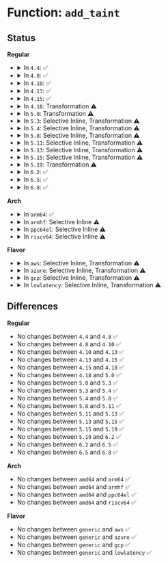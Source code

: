 # Function: <code>add_taint</code>

## Status
<b>Regular</b>
<ul>
<li>
<details>
<summary>In <code>4.4</code>: ✅</summary>

```c
void add_taint(unsigned int flag, enum lockdep_ok lockdep_ok);
```

**Collision:** Unique Global

**Inline:** No

**Transformation:** False

**Instances:**

```
In kernel/panic.c (ffffffff81080ba0)
Location: kernel/panic.c:307
Inline: False
Direct callers:
  - arch/x86/kernel/dumpstack.c:oops_end
  - arch/x86/kernel/cpu/mcheck/mce.c:do_machine_check
  - arch/x86/kernel/cpu/mtrr/generic.c:generic_get_mtrr
  - kernel/sysctl.c:proc_taint
  - kernel/params.c:param_attr_store
  - kernel/params.c:parse_args
  - kernel/sched/core.c:__schedule_bug
  - kernel/module.c:layout_and_allocate
  - kernel/module.c:layout_and_allocate
  - kernel/module.c:layout_and_allocate
  - kernel/module.c:load_module
  - kernel/module.c:load_module
  - kernel/module.c:load_module
  - kernel/module.c:load_module
  - kernel/watchdog.c:watchdog_timer_fn
  - mm/memory.c:print_bad_pte
  - mm/slub.c:slab_bug
  - lib/bug.c:report_bug
  - drivers/pci/pci-sysfs.c:numa_node_store
  - drivers/base/regmap/regmap-debugfs.c:regmap_cache_bypass_write_file
  - drivers/base/regmap/regmap-debugfs.c:regmap_cache_only_write_file
```
**Symbols:**

```
ffffffff81080ba0-ffffffff81080bd7: add_taint (STB_GLOBAL)
```
</details>
</li>
<li>
<details>
<summary>In <code>4.8</code>: ✅</summary>

```c
void add_taint(unsigned int flag, enum lockdep_ok lockdep_ok);
```

**Collision:** Unique Global

**Inline:** No

**Transformation:** False

**Instances:**

```
In kernel/panic.c (ffffffff810829d0)
Location: kernel/panic.c:356
Inline: False
Direct callers:
  - arch/x86/kernel/dumpstack.c:oops_end
  - arch/x86/kernel/cpu/mcheck/mce.c:do_machine_check
  - arch/x86/kernel/cpu/mtrr/generic.c:generic_get_mtrr
  - kernel/panic.c:__warn
  - kernel/sysctl.c:proc_taint
  - kernel/params.c:param_attr_store
  - kernel/params.c:parse_args
  - kernel/sched/core.c:__schedule_bug
  - kernel/module.c:load_module
  - kernel/module.c:load_module
  - kernel/module.c:load_module
  - kernel/module.c:load_module
  - kernel/module.c:layout_and_allocate
  - kernel/module.c:layout_and_allocate
  - kernel/module.c:layout_and_allocate
  - kernel/watchdog.c:watchdog_timer_fn
  - mm/filemap.c:__delete_from_page_cache
  - mm/page_alloc.c:bad_page
  - mm/memory.c:print_bad_pte
  - mm/slub.c:slab_bug
  - drivers/pci/pci-sysfs.c:numa_node_store
  - drivers/base/regmap/regmap-debugfs.c:regmap_cache_bypass_write_file
  - drivers/base/regmap/regmap-debugfs.c:regmap_cache_only_write_file
  - drivers/firmware/efi/runtime-wrappers.c:efi_call_virt_check_flags
```
**Symbols:**

```
ffffffff810829d0-ffffffff81082a07: add_taint (STB_GLOBAL)
```
</details>
</li>
<li>
<details>
<summary>In <code>4.10</code>: ✅</summary>

```c
void add_taint(unsigned int flag, enum lockdep_ok lockdep_ok);
```

**Collision:** Unique Global

**Inline:** No

**Transformation:** False

**Instances:**

```
In kernel/panic.c (ffffffff81087430)
Location: kernel/panic.c:386
Inline: False
Direct callers:
  - arch/x86/kernel/dumpstack.c:oops_end
  - arch/x86/kernel/cpu/mcheck/mce.c:do_machine_check
  - arch/x86/kernel/cpu/mtrr/generic.c:generic_get_mtrr
  - kernel/panic.c:__warn
  - kernel/sysctl.c:proc_taint
  - kernel/params.c:param_attr_store
  - kernel/params.c:parse_args
  - kernel/sched/core.c:__schedule_bug
  - kernel/module.c:load_module
  - kernel/module.c:load_module
  - kernel/module.c:load_module
  - kernel/module.c:load_module
  - kernel/module.c:layout_and_allocate
  - kernel/module.c:layout_and_allocate
  - kernel/module.c:layout_and_allocate
  - kernel/watchdog.c:watchdog_timer_fn
  - mm/filemap.c:__delete_from_page_cache
  - mm/page_alloc.c:bad_page
  - mm/memory.c:print_bad_pte
  - mm/slub.c:slab_bug
  - drivers/pci/pci-sysfs.c:numa_node_store
  - drivers/base/regmap/regmap-debugfs.c:regmap_cache_bypass_write_file
  - drivers/base/regmap/regmap-debugfs.c:regmap_cache_only_write_file
  - drivers/firmware/efi/runtime-wrappers.c:efi_call_virt_check_flags
```
**Symbols:**

```
ffffffff81087430-ffffffff81087467: add_taint (STB_GLOBAL)
```
</details>
</li>
<li>
<details>
<summary>In <code>4.13</code>: ✅</summary>

```c
void add_taint(unsigned int flag, enum lockdep_ok lockdep_ok);
```

**Collision:** Unique Global

**Inline:** No

**Transformation:** False

**Instances:**

```
In kernel/panic.c (ffffffff810842c0)
Location: kernel/panic.c:388
Inline: False
Direct callers:
  - arch/x86/kernel/dumpstack.c:oops_end
  - arch/x86/kernel/cpu/mcheck/mce.c:do_machine_check
  - arch/x86/kernel/cpu/mcheck/mce.c:do_machine_check
  - arch/x86/kernel/cpu/mtrr/generic.c:generic_get_mtrr
  - kernel/panic.c:__warn
  - kernel/sysctl.c:proc_taint
  - kernel/params.c:param_attr_store
  - kernel/params.c:parse_args
  - kernel/sched/core.c:__schedule_bug
  - kernel/module.c:load_module
  - kernel/module.c:load_module
  - kernel/module.c:load_module
  - kernel/module.c:load_module
  - kernel/module.c:layout_and_allocate
  - kernel/module.c:layout_and_allocate
  - kernel/module.c:layout_and_allocate
  - kernel/watchdog.c:watchdog_timer_fn
  - mm/filemap.c:__delete_from_page_cache
  - mm/page_alloc.c:bad_page
  - mm/memory.c:print_bad_pte
  - mm/slub.c:slab_bug
  - drivers/pci/pci-sysfs.c:numa_node_store
  - drivers/base/regmap/regmap-debugfs.c:regmap_cache_bypass_write_file
  - drivers/base/regmap/regmap-debugfs.c:regmap_cache_only_write_file
  - drivers/firmware/efi/runtime-wrappers.c:efi_call_virt_check_flags
```
**Symbols:**

```
ffffffff810842c0-ffffffff810842f7: add_taint (STB_GLOBAL)
```
</details>
</li>
<li>
<details>
<summary>In <code>4.15</code>: ✅</summary>

```c
void add_taint(unsigned int flag, enum lockdep_ok lockdep_ok);
```

**Collision:** Unique Global

**Inline:** No

**Transformation:** False

**Instances:**

```
In kernel/panic.c (ffffffff8108abc0)
Location: kernel/panic.c:393
Inline: False
Direct callers:
  - arch/x86/kernel/dumpstack.c:oops_end
  - arch/x86/kernel/cpu/mcheck/mce.c:do_machine_check
  - arch/x86/kernel/cpu/mcheck/mce.c:do_machine_check
  - arch/x86/kernel/cpu/mtrr/generic.c:generic_get_mtrr
  - kernel/panic.c:__warn
  - kernel/sysctl.c:proc_taint
  - kernel/sched/core.c:__schedule_bug
  - kernel/module.c:load_module
  - kernel/module.c:load_module
  - kernel/module.c:load_module
  - kernel/module.c:load_module
  - kernel/module.c:layout_and_allocate
  - kernel/module.c:layout_and_allocate
  - kernel/module.c:layout_and_allocate
  - kernel/watchdog.c:watchdog_timer_fn
  - mm/filemap.c:unaccount_page_cache_page
  - mm/page_alloc.c:bad_page
  - mm/memory.c:print_bad_pte
  - mm/slub.c:slab_bug
  - drivers/pci/pci-sysfs.c:numa_node_store
  - drivers/base/regmap/regmap-debugfs.c:regmap_cache_bypass_write_file
  - drivers/base/regmap/regmap-debugfs.c:regmap_cache_only_write_file
  - drivers/firmware/efi/runtime-wrappers.c:efi_call_virt_check_flags
  - arch/x86/pci/fixup.c:pci_amd_enable_64bit_bar
```
**Symbols:**

```
ffffffff8108abc0-ffffffff8108abf7: add_taint (STB_GLOBAL)
```
</details>
</li>
<li>
<details>
<summary>In <code>4.18</code>: Transformation ⚠️</summary>

```c
void add_taint(unsigned int flag, enum lockdep_ok lockdep_ok);
```

**Collision:** Unique Global

**Inline:** No

**Transformation:** True

**Instances:**

```
In kernel/panic.c (0)
Location: kernel/panic.c:382
Inline: False
Direct callers:
  - arch/x86/kernel/dumpstack.c:oops_end
  - arch/x86/kernel/cpu/mcheck/mce.c:do_machine_check
  - arch/x86/kernel/cpu/mcheck/mce.c:do_machine_check
  - arch/x86/kernel/cpu/mtrr/generic.c:generic_get_mtrr
  - kernel/panic.c:__warn
  - kernel/sysctl.c:proc_taint
  - kernel/sched/core.c:__schedule_bug
  - kernel/module.c:load_module
  - kernel/module.c:load_module
  - kernel/module.c:load_module
  - kernel/module.c:load_module
  - kernel/module.c:layout_and_allocate
  - kernel/module.c:layout_and_allocate
  - kernel/module.c:layout_and_allocate
  - kernel/watchdog.c:watchdog_timer_fn
  - mm/filemap.c:unaccount_page_cache_page
  - mm/page_alloc.c:bad_page
  - mm/memory.c:print_bad_pte
  - mm/slub.c:slab_bug
  - drivers/pci/pci-sysfs.c:numa_node_store
  - drivers/iommu/intel_irq_remapping.c:intel_prepare_irq_remapping
  - drivers/base/regmap/regmap-debugfs.c:regmap_cache_bypass_write_file
  - drivers/base/regmap/regmap-debugfs.c:regmap_cache_only_write_file
  - drivers/firmware/efi/runtime-wrappers.c:efi_call_virt_check_flags
  - arch/x86/pci/fixup.c:pci_amd_enable_64bit_bar
```
**Symbols:**

```
ffffffff8108e931-ffffffff8108e942: add_taint.cold.8 (STB_LOCAL)
ffffffff8108e440-ffffffff8108e46f: add_taint (STB_GLOBAL)
```
</details>
</li>
<li>
<details>
<summary>In <code>5.0</code>: Transformation ⚠️</summary>

```c
void add_taint(unsigned int flag, enum lockdep_ok lockdep_ok);
```

**Collision:** Unique Global

**Inline:** No

**Transformation:** True

**Instances:**

```
In kernel/panic.c (0)
Location: kernel/panic.c:417
Inline: False
Direct callers:
  - arch/x86/kernel/dumpstack.c:oops_end
  - arch/x86/kernel/cpu/mce/core.c:do_machine_check
  - arch/x86/kernel/cpu/mce/core.c:do_machine_check
  - arch/x86/kernel/cpu/mtrr/generic.c:generic_get_mtrr
  - kernel/panic.c:__warn
  - kernel/sysctl.c:proc_taint
  - kernel/sched/core.c:__schedule_bug
  - kernel/module.c:load_module
  - kernel/module.c:load_module
  - kernel/module.c:load_module
  - kernel/module.c:load_module
  - kernel/module.c:layout_and_allocate
  - kernel/module.c:layout_and_allocate
  - kernel/module.c:layout_and_allocate
  - kernel/watchdog.c:watchdog_timer_fn
  - mm/filemap.c:unaccount_page_cache_page
  - mm/page_alloc.c:bad_page
  - mm/memory.c:print_bad_pte
  - mm/slub.c:slab_bug
  - drivers/pci/pci-sysfs.c:numa_node_store
  - drivers/iommu/intel_irq_remapping.c:intel_prepare_irq_remapping
  - drivers/base/regmap/regmap-debugfs.c:regmap_cache_bypass_write_file
  - drivers/base/regmap/regmap-debugfs.c:regmap_cache_only_write_file
  - drivers/firmware/efi/runtime-wrappers.c:efi_call_virt_check_flags
  - arch/x86/pci/fixup.c:pci_amd_enable_64bit_bar
```
**Symbols:**

```
ffffffff81096c71-ffffffff81096c82: add_taint.cold.8 (STB_LOCAL)
ffffffff810966d0-ffffffff810966ff: add_taint (STB_GLOBAL)
```
</details>
</li>
<li>
<details>
<summary>In <code>5.3</code>: Selective Inline, Transformation ⚠️</summary>

```c
void add_taint(unsigned int flag, enum lockdep_ok lockdep_ok);
```

**Collision:** Unique Global

**Inline:** Selective

**Transformation:** True

**Instances:**

```
In kernel/panic.c (ffffffff8109b107)
Location: kernel/panic.c:422
Inline: True
Inline callers:
  - kernel/panic.c:__warn
Direct callers:
  - arch/x86/kernel/dumpstack.c:oops_end
  - arch/x86/kernel/cpu/mce/core.c:do_machine_check
  - arch/x86/kernel/cpu/mce/core.c:do_machine_check
  - arch/x86/kernel/cpu/mtrr/generic.c:generic_get_mtrr
  - kernel/sysctl.c:proc_taint
  - kernel/sched/core.c:__schedule_bug
  - kernel/module.c:load_module
  - kernel/module.c:load_module
  - kernel/module.c:load_module
  - kernel/module.c:load_module
  - kernel/module.c:layout_and_allocate
  - kernel/module.c:layout_and_allocate
  - kernel/module.c:layout_and_allocate
  - kernel/module.c:layout_and_allocate
  - kernel/watchdog.c:watchdog_timer_fn
  - mm/filemap.c:unaccount_page_cache_page
  - mm/memory.c:print_bad_pte
  - mm/page_alloc.c:bad_page
  - mm/slub.c:slab_bug
  - drivers/pci/pci-sysfs.c:numa_node_store
  - drivers/iommu/intel_irq_remapping.c:intel_prepare_irq_remapping
  - drivers/base/regmap/regmap-debugfs.c:regmap_cache_bypass_write_file
  - drivers/base/regmap/regmap-debugfs.c:regmap_cache_only_write_file
  - drivers/firmware/efi/runtime-wrappers.c:efi_call_virt_check_flags
  - arch/x86/pci/fixup.c:pci_amd_enable_64bit_bar
```
**Symbols:**

```
ffffffff8109b274-ffffffff8109b285: add_taint.cold (STB_LOCAL)
ffffffff8109ae00-ffffffff8109ae2f: add_taint (STB_GLOBAL)
```
</details>
</li>
<li>
<details>
<summary>In <code>5.4</code>: Selective Inline, Transformation ⚠️</summary>

```c
void add_taint(unsigned int flag, enum lockdep_ok lockdep_ok);
```

**Collision:** Unique Global

**Inline:** Selective

**Transformation:** True

**Instances:**

```
In kernel/panic.c (ffffffff810a161f)
Location: kernel/panic.c:431
Inline: True
Inline callers:
  - kernel/panic.c:__warn
Direct callers:
  - arch/x86/kernel/dumpstack.c:oops_end
  - arch/x86/kernel/cpu/mce/core.c:do_machine_check
  - arch/x86/kernel/cpu/mce/core.c:do_machine_check
  - arch/x86/kernel/cpu/mtrr/generic.c:generic_get_mtrr
  - kernel/sysctl.c:proc_taint
  - kernel/sched/core.c:__schedule_bug
  - kernel/module.c:load_module
  - kernel/module.c:load_module
  - kernel/module.c:load_module
  - kernel/module.c:load_module
  - kernel/module.c:check_modinfo
  - kernel/module.c:check_modinfo
  - kernel/module.c:check_modinfo
  - kernel/module.c:check_modinfo
  - kernel/watchdog.c:watchdog_timer_fn
  - mm/filemap.c:unaccount_page_cache_page
  - mm/memory.c:print_bad_pte
  - mm/page_alloc.c:bad_page
  - mm/slub.c:slab_bug
  - drivers/pci/pci-sysfs.c:numa_node_store
  - drivers/iommu/dmar.c:warn_invalid_dmar
  - drivers/iommu/dmar.c:dmar_parse_one_andd
  - drivers/iommu/intel-iommu.c:quirk_ioat_snb_local_iommu
  - drivers/iommu/intel_irq_remapping.c:intel_prepare_irq_remapping
  - drivers/base/regmap/regmap-debugfs.c:regmap_cache_bypass_write_file
  - drivers/base/regmap/regmap-debugfs.c:regmap_cache_only_write_file
  - drivers/firmware/efi/runtime-wrappers.c:efi_call_virt_check_flags
  - arch/x86/pci/fixup.c:pci_amd_enable_64bit_bar
```
**Symbols:**

```
ffffffff810a1794-ffffffff810a17a5: add_taint.cold (STB_LOCAL)
ffffffff810a1320-ffffffff810a134f: add_taint (STB_GLOBAL)
```
</details>
</li>
<li>
<details>
<summary>In <code>5.8</code>: Selective Inline, Transformation ⚠️</summary>

```c
void add_taint(unsigned int flag, enum lockdep_ok lockdep_ok);
```

**Collision:** Unique Global

**Inline:** Selective

**Transformation:** True

**Instances:**

```
In kernel/panic.c (ffffffff810a88be)
Location: kernel/panic.c:441
Inline: True
Direct callers:
  - arch/x86/kernel/dumpstack.c:oops_end
  - arch/x86/kernel/cpu/mce/core.c:__mc_scan_banks
  - arch/x86/kernel/cpu/mce/core.c:__mc_scan_banks
  - arch/x86/kernel/cpu/mtrr/generic.c:generic_get_mtrr
  - kernel/panic.c:__warn
  - kernel/sysctl.c:proc_taint
  - kernel/sched/core.c:__schedule_bug
  - kernel/module.c:load_module
  - kernel/module.c:check_module_license_and_versions
  - kernel/module.c:check_module_license_and_versions
  - kernel/module.c:check_module_license_and_versions
  - kernel/module.c:check_modinfo
  - kernel/module.c:check_modinfo
  - kernel/module.c:check_modinfo
  - kernel/module.c:set_license
  - kernel/watchdog.c:watchdog_timer_fn
  - mm/filemap.c:unaccount_page_cache_page
  - mm/memory.c:print_bad_pte
  - mm/page_alloc.c:bad_page
  - mm/slub.c:slab_bug
  - drivers/pci/pci-sysfs.c:numa_node_store
  - drivers/iommu/intel/dmar.c:warn_invalid_dmar
  - drivers/iommu/intel/dmar.c:dmar_parse_one_andd
  - drivers/iommu/intel/iommu.c:dmar_parse_one_rmrr
  - drivers/iommu/intel/iommu.c:quirk_ioat_snb_local_iommu
  - drivers/iommu/intel/irq_remapping.c:intel_prepare_irq_remapping
  - drivers/base/regmap/regmap-debugfs.c:regmap_cache_bypass_write_file
  - drivers/base/regmap/regmap-debugfs.c:regmap_cache_only_write_file
  - drivers/firmware/efi/runtime-wrappers.c:efi_call_virt_check_flags
  - arch/x86/pci/fixup.c:pci_amd_enable_64bit_bar
```
**Symbols:**

```
ffffffff810a88ad-ffffffff810a88d5: add_taint.cold (STB_LOCAL)
ffffffff810a8220-ffffffff810a8266: add_taint (STB_GLOBAL)
```
</details>
</li>
<li>
<details>
<summary>In <code>5.11</code>: Selective Inline, Transformation ⚠️</summary>

```c
void add_taint(unsigned int flag, enum lockdep_ok lockdep_ok);
```

**Collision:** Unique Global

**Inline:** Selective

**Transformation:** True

**Instances:**

```
In kernel/panic.c (ffffffff81bdb476)
Location: kernel/panic.c:441
Inline: True
Direct callers:
  - arch/x86/kernel/dumpstack.c:oops_end
  - arch/x86/kernel/cpu/mce/core.c:__mc_scan_banks
  - arch/x86/kernel/cpu/mce/core.c:__mc_scan_banks
  - arch/x86/kernel/cpu/mtrr/generic.c:generic_get_mtrr
  - kernel/panic.c:__warn
  - kernel/sysctl.c:proc_taint
  - kernel/sched/core.c:__schedule_bug
  - kernel/module.c:load_module
  - kernel/module.c:check_module_license_and_versions
  - kernel/module.c:check_module_license_and_versions
  - kernel/module.c:check_module_license_and_versions
  - kernel/module.c:check_modinfo
  - kernel/module.c:check_modinfo
  - kernel/module.c:check_modinfo
  - kernel/module.c:set_license
  - kernel/watchdog.c:watchdog_timer_fn
  - mm/filemap.c:unaccount_page_cache_page
  - mm/memory.c:print_bad_pte
  - mm/page_alloc.c:bad_page
  - mm/slub.c:slab_bug
  - drivers/pci/pci-sysfs.c:numa_node_store
  - drivers/iommu/intel/dmar.c:warn_invalid_dmar
  - drivers/iommu/intel/dmar.c:dmar_parse_one_andd
  - drivers/iommu/intel/iommu.c:dmar_parse_one_rmrr
  - drivers/iommu/intel/iommu.c:device_to_iommu
  - drivers/iommu/intel/irq_remapping.c:intel_prepare_irq_remapping
  - drivers/base/regmap/regmap-debugfs.c:regmap_cache_bypass_write_file
  - drivers/base/regmap/regmap-debugfs.c:regmap_cache_only_write_file
  - drivers/firmware/efi/runtime-wrappers.c:efi_call_virt_check_flags
  - arch/x86/pci/fixup.c:pci_amd_enable_64bit_bar
```
**Symbols:**

```
ffffffff81bdb465-ffffffff81bdb48d: add_taint.cold (STB_LOCAL)
ffffffff810a3f70-ffffffff810a3fb6: add_taint (STB_GLOBAL)
```
</details>
</li>
<li>
<details>
<summary>In <code>5.13</code>: Selective Inline, Transformation ⚠️</summary>

```c
void add_taint(unsigned int flag, enum lockdep_ok lockdep_ok);
```

**Collision:** Unique Global

**Inline:** Selective

**Transformation:** True

**Instances:**

```
In kernel/panic.c (ffffffff81bcd568)
Location: kernel/panic.c:441
Inline: True
Direct callers:
  - arch/x86/kernel/dumpstack.c:oops_end
  - arch/x86/kernel/cpu/mce/core.c:__mc_scan_banks
  - arch/x86/kernel/cpu/mce/core.c:__mc_scan_banks
  - arch/x86/kernel/cpu/mtrr/generic.c:generic_get_mtrr
  - kernel/panic.c:__warn
  - kernel/sysctl.c:proc_taint
  - kernel/sched/core.c:__schedule_bug
  - kernel/module.c:load_module
  - kernel/module.c:load_module
  - kernel/module.c:load_module
  - kernel/module.c:load_module
  - kernel/module.c:check_modinfo
  - kernel/module.c:check_modinfo
  - kernel/module.c:check_modinfo
  - kernel/module.c:check_modinfo
  - kernel/watchdog.c:watchdog_timer_fn
  - mm/filemap.c:unaccount_page_cache_page
  - mm/memory.c:print_bad_pte
  - mm/page_alloc.c:bad_page
  - mm/slub.c:slab_bug
  - drivers/pci/pci-sysfs.c:numa_node_store
  - drivers/iommu/intel/dmar.c:warn_invalid_dmar
  - drivers/iommu/intel/dmar.c:dmar_parse_one_andd
  - drivers/iommu/intel/iommu.c:dmar_parse_one_rmrr
  - drivers/iommu/intel/iommu.c:device_to_iommu
  - drivers/iommu/intel/irq_remapping.c:intel_prepare_irq_remapping
  - drivers/base/regmap/regmap-debugfs.c:regmap_cache_bypass_write_file
  - drivers/base/regmap/regmap-debugfs.c:regmap_cache_only_write_file
  - drivers/firmware/efi/runtime-wrappers.c:efi_call_virt_check_flags
  - arch/x86/pci/fixup.c:pci_amd_enable_64bit_bar
```
**Symbols:**

```
ffffffff81bcd557-ffffffff81bcd57f: add_taint.cold (STB_LOCAL)
ffffffff810a4bc0-ffffffff810a4c06: add_taint (STB_GLOBAL)
```
</details>
</li>
<li>
<details>
<summary>In <code>5.15</code>: Selective Inline, Transformation ⚠️</summary>

```c
void add_taint(unsigned int flag, enum lockdep_ok lockdep_ok);
```

**Collision:** Unique Global

**Inline:** Selective

**Transformation:** True

**Instances:**

```
In kernel/panic.c (ffffffff81ca3d2f)
Location: kernel/panic.c:439
Inline: True
Direct callers:
  - arch/x86/kernel/dumpstack.c:oops_end
  - arch/x86/kernel/cpu/mce/core.c:__mc_scan_banks
  - arch/x86/kernel/cpu/mce/core.c:__mc_scan_banks
  - arch/x86/kernel/cpu/mtrr/generic.c:generic_get_mtrr
  - kernel/panic.c:__warn
  - kernel/sysctl.c:proc_taint
  - kernel/sched/core.c:__schedule_bug
  - kernel/module.c:load_module
  - kernel/module.c:load_module
  - kernel/module.c:load_module
  - kernel/module.c:load_module
  - kernel/module.c:check_modinfo
  - kernel/module.c:check_modinfo
  - kernel/module.c:check_modinfo
  - kernel/module.c:check_modinfo
  - kernel/watchdog.c:watchdog_timer_fn
  - mm/filemap.c:unaccount_page_cache_page
  - mm/memory.c:print_bad_pte
  - mm/page_alloc.c:bad_page
  - mm/slub.c:check_bytes_and_report
  - mm/slub.c:slab_err
  - mm/slub.c:object_err
  - mm/kfence/report.c:kfence_report_error
  - drivers/pci/pci-sysfs.c:numa_node_store
  - drivers/iommu/intel/dmar.c:warn_invalid_dmar
  - drivers/iommu/intel/dmar.c:dmar_parse_one_andd
  - drivers/iommu/intel/iommu.c:dmar_parse_one_rmrr
  - drivers/iommu/intel/iommu.c:device_to_iommu
  - drivers/iommu/intel/irq_remapping.c:intel_prepare_irq_remapping
  - drivers/base/regmap/regmap-debugfs.c:regmap_cache_bypass_write_file
  - drivers/base/regmap/regmap-debugfs.c:regmap_cache_only_write_file
  - drivers/firmware/efi/runtime-wrappers.c:efi_call_virt_check_flags
  - arch/x86/pci/fixup.c:pci_amd_enable_64bit_bar
```
**Symbols:**

```
ffffffff81ca3d1e-ffffffff81ca3d46: add_taint.cold (STB_LOCAL)
ffffffff810b63e0-ffffffff810b6426: add_taint (STB_GLOBAL)
```
</details>
</li>
<li>
<details>
<summary>In <code>5.19</code>: Transformation ⚠️</summary>

```c
void add_taint(unsigned int flag, enum lockdep_ok lockdep_ok);
```

**Collision:** Unique Global

**Inline:** No

**Transformation:** True

**Instances:**

```
In kernel/panic.c (0)
Location: kernel/panic.c:483
Inline: False
Direct callers:
  - arch/x86/kernel/dumpstack.c:oops_end
  - arch/x86/kernel/cpu/common.c:cpu_parse_early_param
  - arch/x86/kernel/cpu/mce/core.c:do_machine_check
  - arch/x86/kernel/cpu/mce/core.c:do_machine_check
  - arch/x86/kernel/cpu/mtrr/generic.c:generic_get_mtrr
  - kernel/panic.c:__warn
  - kernel/sysctl.c:proc_taint
  - kernel/params.c:param_check_unsafe
  - kernel/sched/core.c:__schedule_bug
  - kernel/module/main.c:load_module
  - kernel/module/main.c:load_module
  - kernel/module/main.c:load_module
  - kernel/module/main.c:load_module
  - kernel/module/main.c:check_modinfo
  - kernel/module/main.c:check_modinfo
  - kernel/module/main.c:check_modinfo
  - kernel/watchdog.c:watchdog_timer_fn
  - mm/filemap.c:filemap_unaccount_folio
  - mm/memory.c:print_bad_pte
  - mm/page_alloc.c:bad_page
  - mm/slub.c:check_bytes_and_report
  - mm/slub.c:slab_err
  - mm/slub.c:object_err
  - mm/kfence/report.c:kfence_report_error
  - drivers/pci/pci-sysfs.c:numa_node_store
  - drivers/iommu/intel/dmar.c:warn_invalid_dmar
  - drivers/iommu/intel/dmar.c:dmar_parse_one_rhsa
  - drivers/iommu/intel/dmar.c:dmar_parse_one_andd
  - drivers/iommu/intel/iommu.c:dmar_parse_one_rmrr
  - drivers/iommu/intel/iommu.c:device_to_iommu
  - drivers/iommu/intel/irq_remapping.c:intel_prepare_irq_remapping
  - drivers/base/regmap/regmap-debugfs.c:regmap_cache_bypass_write_file
  - drivers/base/regmap/regmap-debugfs.c:regmap_cache_only_write_file
  - drivers/vfio/vfio.c:vfio_register_group_dev
  - drivers/firmware/efi/runtime-wrappers.c:efi_call_virt_check_flags
  - arch/x86/pci/fixup.c:pci_amd_enable_64bit_bar
  - arch/x86/pci/common.c:pcibios_setup
  - arch/x86/pci/common.c:pcibios_setup
```
**Symbols:**

```
ffffffff81e534ce-ffffffff81e534f4: add_taint.cold (STB_LOCAL)
ffffffff810cc960-ffffffff810cc9b0: add_taint (STB_GLOBAL)
```
</details>
</li>
<li>
<details>
<summary>In <code>6.2</code>: ✅</summary>

```c
void add_taint(unsigned int flag, enum lockdep_ok lockdep_ok);
```

**Collision:** Unique Global

**Inline:** No

**Transformation:** False

**Instances:**

```
In kernel/panic.c (ffffffff810ea750)
Location: kernel/panic.c:534
Inline: False
Direct callers:
  - arch/x86/kernel/dumpstack.c:oops_end
  - arch/x86/kernel/cpu/common.c:cpu_parse_early_param
  - arch/x86/kernel/cpu/mce/core.c:do_machine_check
  - arch/x86/kernel/cpu/mce/core.c:do_machine_check
  - arch/x86/kernel/cpu/mtrr/generic.c:generic_get_mtrr
  - kernel/panic.c:__warn
  - kernel/sysctl.c:proc_taint
  - kernel/params.c:param_check_unsafe
  - kernel/sched/core.c:__schedule_bug
  - kernel/module/main.c:load_module
  - kernel/module/main.c:load_module
  - kernel/module/main.c:load_module
  - kernel/module/main.c:load_module
  - kernel/module/main.c:check_modinfo
  - kernel/module/main.c:check_modinfo
  - kernel/module/main.c:check_modinfo
  - kernel/module/main.c:check_modinfo
  - kernel/module/main.c:check_modinfo
  - kernel/watchdog.c:watchdog_timer_fn
  - mm/filemap.c:filemap_unaccount_folio
  - mm/memory.c:print_bad_pte
  - mm/page_alloc.c:bad_page
  - mm/slub.c:free_debug_processing
  - mm/slub.c:deactivate_slab
  - mm/slub.c:alloc_debug_processing
  - mm/slub.c:on_freelist
  - mm/slub.c:check_object
  - mm/slub.c:check_bytes_and_report
  - mm/slub.c:slab_err
  - mm/kfence/report.c:kfence_report_error
  - drivers/pci/pci-sysfs.c:pci_write_config
  - drivers/pci/pci-sysfs.c:numa_node_store
  - drivers/iommu/intel/dmar.c:warn_invalid_dmar
  - drivers/iommu/intel/dmar.c:dmar_parse_one_rhsa
  - drivers/iommu/intel/dmar.c:dmar_parse_one_andd
  - drivers/iommu/intel/iommu.c:dmar_parse_one_rmrr
  - drivers/iommu/intel/iommu.c:device_to_iommu
  - drivers/iommu/intel/irq_remapping.c:intel_prepare_irq_remapping
  - drivers/base/regmap/regmap-debugfs.c:regmap_cache_bypass_write_file
  - drivers/base/regmap/regmap-debugfs.c:regmap_cache_only_write_file
  - drivers/firmware/efi/runtime-wrappers.c:efi_call_virt_check_flags
  - arch/x86/pci/fixup.c:pci_amd_enable_64bit_bar
  - arch/x86/pci/common.c:pcibios_setup
  - arch/x86/pci/common.c:pcibios_setup
```
**Symbols:**

```
ffffffff810ea750-ffffffff810ea7b9: add_taint (STB_GLOBAL)
```
</details>
</li>
<li>
<details>
<summary>In <code>6.5</code>: ✅</summary>

```c
void add_taint(unsigned int flag, enum lockdep_ok lockdep_ok);
```

**Collision:** Unique Global

**Inline:** No

**Transformation:** False

**Instances:**

```
In kernel/panic.c (ffffffff810f6330)
Location: kernel/panic.c:534
Inline: False
Direct callers:
  - arch/x86/kernel/dumpstack.c:oops_end
  - arch/x86/kernel/cpu/common.c:cpu_parse_early_param
  - arch/x86/kernel/cpu/mce/core.c:do_machine_check
  - arch/x86/kernel/cpu/mce/core.c:do_machine_check
  - arch/x86/kernel/cpu/mtrr/generic.c:generic_get_mtrr
  - kernel/panic.c:__warn
  - kernel/sysctl.c:proc_taint
  - kernel/params.c:param_check_unsafe
  - kernel/sched/core.c:__schedule_bug
  - kernel/module/main.c:module_augment_kernel_taints
  - kernel/module/main.c:module_augment_kernel_taints
  - kernel/module/main.c:module_augment_kernel_taints
  - kernel/module/main.c:module_augment_kernel_taints
  - kernel/module/main.c:module_augment_kernel_taints
  - kernel/module/main.c:module_augment_kernel_taints
  - kernel/module/main.c:module_augment_kernel_taints
  - kernel/module/main.c:module_augment_kernel_taints
  - kernel/module/main.c:module_augment_kernel_taints
  - kernel/watchdog.c:watchdog_timer_fn
  - mm/filemap.c:filemap_unaccount_folio
  - mm/memory.c:print_bad_pte
  - mm/page_alloc.c:bad_page
  - mm/slub.c:free_debug_processing
  - mm/slub.c:deactivate_slab
  - mm/slub.c:alloc_debug_processing
  - mm/slub.c:on_freelist
  - mm/slub.c:check_object
  - mm/slub.c:check_bytes_and_report
  - mm/slub.c:slab_err
  - mm/kfence/report.c:kfence_report_error
  - drivers/pci/pci-sysfs.c:pci_write_config
  - drivers/pci/pci-sysfs.c:numa_node_store
  - drivers/iommu/intel/dmar.c:warn_invalid_dmar
  - drivers/iommu/intel/dmar.c:dmar_parse_one_rhsa
  - drivers/iommu/intel/dmar.c:dmar_parse_one_andd
  - drivers/iommu/intel/iommu.c:dmar_parse_one_rmrr
  - drivers/iommu/intel/iommu.c:device_to_iommu
  - drivers/iommu/intel/irq_remapping.c:intel_prepare_irq_remapping
  - drivers/base/regmap/regmap-debugfs.c:regmap_cache_bypass_write_file
  - drivers/base/regmap/regmap-debugfs.c:regmap_cache_only_write_file
  - drivers/firmware/efi/runtime-wrappers.c:efi_call_virt_check_flags
  - arch/x86/pci/fixup.c:pci_amd_enable_64bit_bar
  - arch/x86/pci/common.c:pcibios_setup
  - arch/x86/pci/common.c:pcibios_setup
```
**Symbols:**

```
ffffffff810f6330-ffffffff810f6399: add_taint (STB_GLOBAL)
```
</details>
</li>
<li>
<details>
<summary>In <code>6.8</code>: ✅</summary>

```c
void add_taint(unsigned int flag, enum lockdep_ok lockdep_ok);
```

**Collision:** Unique Global

**Inline:** No

**Transformation:** False

**Instances:**

```
In kernel/panic.c (ffffffff810ff6e0)
Location: kernel/panic.c:538
Inline: False
Direct callers:
  - arch/x86/kernel/dumpstack.c:oops_end
  - arch/x86/kernel/cpu/common.c:cpu_parse_early_param
  - arch/x86/kernel/cpu/mce/core.c:do_machine_check
  - arch/x86/kernel/cpu/mce/core.c:do_machine_check
  - arch/x86/kernel/cpu/mtrr/generic.c:generic_get_mtrr
  - kernel/panic.c:__warn
  - kernel/sysctl.c:proc_taint
  - kernel/params.c:param_check_unsafe
  - kernel/sched/core.c:__schedule_bug
  - kernel/module/main.c:module_augment_kernel_taints
  - kernel/module/main.c:module_augment_kernel_taints
  - kernel/module/main.c:module_augment_kernel_taints
  - kernel/module/main.c:module_augment_kernel_taints
  - kernel/module/main.c:module_augment_kernel_taints
  - kernel/module/main.c:module_augment_kernel_taints
  - kernel/module/main.c:module_augment_kernel_taints
  - kernel/module/main.c:module_augment_kernel_taints
  - kernel/module/main.c:module_augment_kernel_taints
  - kernel/watchdog.c:watchdog_timer_fn
  - mm/filemap.c:filemap_unaccount_folio
  - mm/memory.c:print_bad_pte
  - mm/page_alloc.c:bad_page
  - mm/slub.c:free_debug_processing
  - mm/slub.c:deactivate_slab
  - mm/slub.c:alloc_debug_processing
  - mm/slub.c:on_freelist
  - mm/slub.c:check_object
  - mm/slub.c:check_bytes_and_report
  - mm/slub.c:slab_err
  - mm/kfence/report.c:kfence_report_error
  - drivers/pci/pci-sysfs.c:pci_write_config
  - drivers/pci/pci-sysfs.c:numa_node_store
  - drivers/iommu/intel/dmar.c:warn_invalid_dmar
  - drivers/iommu/intel/dmar.c:dmar_parse_one_rhsa
  - drivers/iommu/intel/dmar.c:dmar_parse_one_andd
  - drivers/iommu/intel/iommu.c:dmar_parse_one_rmrr
  - drivers/iommu/intel/iommu.c:device_lookup_iommu
  - drivers/iommu/intel/irq_remapping.c:intel_prepare_irq_remapping
  - drivers/base/regmap/regmap-debugfs.c:regmap_cache_bypass_write_file
  - drivers/base/regmap/regmap-debugfs.c:regmap_cache_only_write_file
  - drivers/firmware/efi/runtime-wrappers.c:efi_call_virt_check_flags
  - arch/x86/pci/fixup.c:pci_amd_enable_64bit_bar
  - arch/x86/pci/common.c:pcibios_setup
  - arch/x86/pci/common.c:pcibios_setup
```
**Symbols:**

```
ffffffff810ff6e0-ffffffff810ff749: add_taint (STB_GLOBAL)
```
</details>
</li>
</ul>
<b>Arch</b>
<ul>
<li>
<details>
<summary>In <code>arm64</code>: ✅</summary>

```c
void add_taint(unsigned int flag, enum lockdep_ok lockdep_ok);
```

**Collision:** Unique Global

**Inline:** No

**Transformation:** False

**Instances:**

```
In kernel/panic.c (ffff8000100f6170)
Location: kernel/panic.c:431
Inline: False
Direct callers:
  - arch/arm64/kernel/traps.c:die
  - arch/arm64/kernel/cpufeature.c:update_cpu_features
  - kernel/panic.c:__warn
  - kernel/sysctl.c:proc_taint
  - kernel/sched/core.c:__schedule_bug
  - kernel/module.c:load_module
  - kernel/module.c:load_module
  - kernel/module.c:load_module
  - kernel/module.c:load_module
  - kernel/module.c:layout_and_allocate
  - kernel/module.c:layout_and_allocate
  - kernel/module.c:layout_and_allocate
  - kernel/watchdog.c:watchdog_timer_fn
  - mm/filemap.c:unaccount_page_cache_page
  - mm/memory.c:print_bad_pte
  - mm/page_alloc.c:bad_page
  - mm/slub.c:slab_bug
  - drivers/irqchip/irq-gic-v3-its.c:its_cpu_init
  - drivers/irqchip/irq-gic-v3-its.c:its_cpu_init_lpis
  - drivers/irqchip/irq-gic-v3-its.c:gic_check_reserved_range
  - drivers/pci/pci-sysfs.c:numa_node_store
  - drivers/base/regmap/regmap-debugfs.c:regmap_cache_bypass_write_file
  - drivers/base/regmap/regmap-debugfs.c:regmap_cache_only_write_file
  - drivers/firmware/efi/runtime-wrappers.c:efi_call_virt_check_flags
```
**Symbols:**

```
ffff8000100f6170-ffff8000100f6208: add_taint (STB_GLOBAL)
```
</details>
</li>
<li>
<details>
<summary>In <code>armhf</code>: Selective Inline ⚠️</summary>

```c
void add_taint(unsigned int flag, enum lockdep_ok lockdep_ok);
```

**Collision:** Unique Global

**Inline:** Selective

**Transformation:** False

**Instances:**

```
In kernel/panic.c (c0354508)
Location: kernel/panic.c:431
Inline: True
Direct callers:
  - arch/arm/kernel/traps.c:die
  - arch/arm/mm/mmu.c:early_mm_init
  - kernel/sysctl.c:proc_taint
  - kernel/sched/core.c:__schedule_bug
  - kernel/module.c:load_module
  - kernel/module.c:load_module
  - kernel/module.c:load_module
  - kernel/module.c:load_module
  - kernel/module.c:layout_and_allocate
  - kernel/module.c:layout_and_allocate
  - kernel/module.c:layout_and_allocate
  - kernel/watchdog.c:watchdog_timer_fn
  - mm/filemap.c:unaccount_page_cache_page
  - mm/memory.c:print_bad_pte
  - mm/page_alloc.c:bad_page
  - mm/slub.c:slab_bug
  - drivers/irqchip/irq-gic-v3-its.c:its_cpu_init
  - drivers/irqchip/irq-gic-v3-its.c:its_cpu_init_lpis
  - drivers/irqchip/irq-gic-v3-its.c:gic_check_reserved_range
  - drivers/base/regmap/regmap-debugfs.c:regmap_cache_bypass_write_file
  - drivers/base/regmap/regmap-debugfs.c:regmap_cache_only_write_file
  - drivers/firmware/efi/runtime-wrappers.c:efi_call_virt_check_flags
```
**Symbols:**

```
c0354508-c035457c: add_taint (STB_GLOBAL)
```
</details>
</li>
<li>
<details>
<summary>In <code>ppc64el</code>: Selective Inline ⚠️</summary>

```c
void add_taint(unsigned int flag, enum lockdep_ok lockdep_ok);
```

**Collision:** Unique Global

**Inline:** Selective

**Transformation:** False

**Instances:**

```
In kernel/panic.c (c00000000013c6d8)
Location: kernel/panic.c:431
Inline: True
Inline callers:
  - kernel/panic.c:__warn
Direct callers:
  - arch/powerpc/kernel/traps.c:machine_check_exception
  - arch/powerpc/kernel/traps.c:machine_check_exception
  - arch/powerpc/kernel/traps.c:system_reset_exception
  - arch/powerpc/kernel/mce.c:machine_check_process_queued_event
  - kernel/sysctl.c:proc_taint
  - kernel/sched/core.c:__schedule_bug
  - kernel/module.c:load_module
  - kernel/module.c:load_module
  - kernel/module.c:load_module
  - kernel/module.c:load_module
  - kernel/module.c:layout_and_allocate
  - kernel/module.c:layout_and_allocate
  - kernel/module.c:layout_and_allocate
  - kernel/module.c:layout_and_allocate
  - kernel/watchdog.c:watchdog_timer_fn
  - mm/filemap.c:unaccount_page_cache_page
  - mm/memory.c:print_bad_pte
  - mm/page_alloc.c:bad_page
  - mm/slub.c:slab_bug
  - drivers/pci/pci-sysfs.c:numa_node_store
  - drivers/base/regmap/regmap-debugfs.c:regmap_cache_bypass_write_file
  - drivers/base/regmap/regmap-debugfs.c:regmap_cache_only_write_file
```
**Symbols:**

```
c00000000013bdd0-c00000000013be8c: add_taint (STB_GLOBAL)
```
</details>
</li>
<li>
<details>
<summary>In <code>riscv64</code>: Selective Inline ⚠️</summary>

```c
void add_taint(unsigned int flag, enum lockdep_ok lockdep_ok);
```

**Collision:** Unique Global

**Inline:** Selective

**Transformation:** False

**Instances:**

```
In kernel/panic.c (ffffffe0000c24d2)
Location: kernel/panic.c:431
Inline: True
Inline callers:
  - kernel/panic.c:__warn
Direct callers:
  - arch/riscv/kernel/traps.c:die
  - kernel/sysctl.c:proc_taint
  - kernel/sched/core.c:__schedule_bug
  - kernel/module.c:load_module
  - kernel/module.c:load_module
  - kernel/module.c:load_module
  - kernel/module.c:load_module
  - kernel/module.c:layout_and_allocate
  - kernel/module.c:layout_and_allocate
  - kernel/module.c:layout_and_allocate
  - kernel/watchdog.c:watchdog_timer_fn
  - mm/filemap.c:unaccount_page_cache_page
  - mm/memory.c:print_bad_pte
  - mm/page_alloc.c:bad_page
  - mm/slub.c:slab_bug
  - drivers/base/regmap/regmap-debugfs.c:regmap_cache_bypass_write_file
  - drivers/base/regmap/regmap-debugfs.c:regmap_cache_only_write_file
```
**Symbols:**

```
ffffffe0000c1eb2-ffffffe0000c1f2c: add_taint (STB_GLOBAL)
```
</details>
</li>
</ul>
<b>Flavor</b>
<ul>
<li>
<details>
<summary>In <code>aws</code>: Selective Inline, Transformation ⚠️</summary>

```c
void add_taint(unsigned int flag, enum lockdep_ok lockdep_ok);
```

**Collision:** Unique Global

**Inline:** Selective

**Transformation:** True

**Instances:**

```
In kernel/panic.c (ffffffff8109af3f)
Location: kernel/panic.c:431
Inline: True
Inline callers:
  - kernel/panic.c:__warn
Direct callers:
  - arch/x86/kernel/dumpstack.c:oops_end
  - arch/x86/kernel/cpu/mce/core.c:do_machine_check
  - arch/x86/kernel/cpu/mce/core.c:do_machine_check
  - arch/x86/kernel/cpu/mtrr/generic.c:generic_get_mtrr
  - kernel/sysctl.c:proc_taint
  - kernel/sched/core.c:__schedule_bug
  - kernel/module.c:load_module
  - kernel/module.c:load_module
  - kernel/module.c:load_module
  - kernel/module.c:load_module
  - kernel/module.c:check_modinfo
  - kernel/module.c:check_modinfo
  - kernel/module.c:check_modinfo
  - kernel/module.c:check_modinfo
  - kernel/watchdog.c:watchdog_timer_fn
  - mm/filemap.c:unaccount_page_cache_page
  - mm/memory.c:print_bad_pte
  - mm/page_alloc.c:bad_page
  - mm/slub.c:slab_bug
  - drivers/pci/pci-sysfs.c:numa_node_store
  - drivers/iommu/dmar.c:warn_invalid_dmar
  - drivers/iommu/dmar.c:dmar_parse_one_andd
  - drivers/iommu/intel-iommu.c:quirk_ioat_snb_local_iommu
  - drivers/iommu/intel_irq_remapping.c:intel_prepare_irq_remapping
  - drivers/base/regmap/regmap-debugfs.c:regmap_cache_bypass_write_file
  - drivers/base/regmap/regmap-debugfs.c:regmap_cache_only_write_file
  - drivers/firmware/efi/runtime-wrappers.c:efi_call_virt_check_flags
  - arch/x86/pci/fixup.c:pci_amd_enable_64bit_bar
```
**Symbols:**

```
ffffffff8109b0b4-ffffffff8109b0c5: add_taint.cold (STB_LOCAL)
ffffffff8109ac40-ffffffff8109ac6f: add_taint (STB_GLOBAL)
```
</details>
</li>
<li>
<details>
<summary>In <code>azure</code>: Selective Inline, Transformation ⚠️</summary>

```c
void add_taint(unsigned int flag, enum lockdep_ok lockdep_ok);
```

**Collision:** Unique Global

**Inline:** Selective

**Transformation:** True

**Instances:**

```
In kernel/panic.c (ffffffff8108997f)
Location: kernel/panic.c:431
Inline: True
Inline callers:
  - kernel/panic.c:__warn
Direct callers:
  - arch/x86/kernel/dumpstack.c:oops_end
  - arch/x86/kernel/cpu/mce/core.c:do_machine_check
  - arch/x86/kernel/cpu/mce/core.c:do_machine_check
  - arch/x86/kernel/cpu/mtrr/generic.c:generic_get_mtrr
  - kernel/sysctl.c:proc_taint
  - kernel/sched/core.c:__schedule_bug
  - kernel/module.c:load_module
  - kernel/module.c:load_module
  - kernel/module.c:load_module
  - kernel/module.c:load_module
  - kernel/module.c:check_modinfo
  - kernel/module.c:check_modinfo
  - kernel/module.c:check_modinfo
  - kernel/module.c:check_modinfo
  - kernel/watchdog.c:watchdog_timer_fn
  - mm/filemap.c:unaccount_page_cache_page
  - mm/memory.c:print_bad_pte
  - mm/page_alloc.c:bad_page
  - mm/slub.c:slab_bug
  - drivers/pci/pci-sysfs.c:numa_node_store
  - drivers/iommu/dmar.c:warn_invalid_dmar
  - drivers/iommu/dmar.c:dmar_parse_one_andd
  - drivers/iommu/intel-iommu.c:quirk_ioat_snb_local_iommu
  - drivers/iommu/intel_irq_remapping.c:intel_prepare_irq_remapping
  - drivers/base/regmap/regmap-debugfs.c:regmap_cache_bypass_write_file
  - drivers/base/regmap/regmap-debugfs.c:regmap_cache_only_write_file
  - drivers/firmware/efi/runtime-wrappers.c:efi_call_virt_check_flags
  - arch/x86/pci/fixup.c:pci_amd_enable_64bit_bar
```
**Symbols:**

```
ffffffff81089af4-ffffffff81089b05: add_taint.cold (STB_LOCAL)
ffffffff81089680-ffffffff810896af: add_taint (STB_GLOBAL)
```
</details>
</li>
<li>
<details>
<summary>In <code>gcp</code>: Selective Inline, Transformation ⚠️</summary>

```c
void add_taint(unsigned int flag, enum lockdep_ok lockdep_ok);
```

**Collision:** Unique Global

**Inline:** Selective

**Transformation:** True

**Instances:**

```
In kernel/panic.c (ffffffff8109aeef)
Location: kernel/panic.c:431
Inline: True
Inline callers:
  - kernel/panic.c:__warn
Direct callers:
  - arch/x86/kernel/dumpstack.c:oops_end
  - arch/x86/kernel/cpu/mce/core.c:do_machine_check
  - arch/x86/kernel/cpu/mce/core.c:do_machine_check
  - arch/x86/kernel/cpu/mtrr/generic.c:generic_get_mtrr
  - kernel/sysctl.c:proc_taint
  - kernel/sched/core.c:__schedule_bug
  - kernel/module.c:load_module
  - kernel/module.c:load_module
  - kernel/module.c:load_module
  - kernel/module.c:load_module
  - kernel/module.c:check_modinfo
  - kernel/module.c:check_modinfo
  - kernel/module.c:check_modinfo
  - kernel/module.c:check_modinfo
  - kernel/watchdog.c:watchdog_timer_fn
  - mm/filemap.c:unaccount_page_cache_page
  - mm/memory.c:print_bad_pte
  - mm/page_alloc.c:bad_page
  - mm/slub.c:slab_bug
  - drivers/pci/pci-sysfs.c:numa_node_store
  - drivers/iommu/dmar.c:warn_invalid_dmar
  - drivers/iommu/dmar.c:dmar_parse_one_andd
  - drivers/iommu/intel-iommu.c:quirk_ioat_snb_local_iommu
  - drivers/iommu/intel_irq_remapping.c:intel_prepare_irq_remapping
  - drivers/base/regmap/regmap-debugfs.c:regmap_cache_bypass_write_file
  - drivers/base/regmap/regmap-debugfs.c:regmap_cache_only_write_file
  - drivers/firmware/efi/runtime-wrappers.c:efi_call_virt_check_flags
  - arch/x86/pci/fixup.c:pci_amd_enable_64bit_bar
```
**Symbols:**

```
ffffffff8109b064-ffffffff8109b075: add_taint.cold (STB_LOCAL)
ffffffff8109abf0-ffffffff8109ac1f: add_taint (STB_GLOBAL)
```
</details>
</li>
<li>
<details>
<summary>In <code>lowlatency</code>: Selective Inline, Transformation ⚠️</summary>

```c
void add_taint(unsigned int flag, enum lockdep_ok lockdep_ok);
```

**Collision:** Unique Global

**Inline:** Selective

**Transformation:** True

**Instances:**

```
In kernel/panic.c (ffffffff810a2b5f)
Location: kernel/panic.c:431
Inline: True
Inline callers:
  - kernel/panic.c:__warn
Direct callers:
  - arch/x86/kernel/dumpstack.c:oops_end
  - arch/x86/kernel/cpu/mce/core.c:do_machine_check
  - arch/x86/kernel/cpu/mce/core.c:do_machine_check
  - arch/x86/kernel/cpu/mtrr/generic.c:generic_get_mtrr
  - kernel/sysctl.c:proc_taint
  - kernel/sched/core.c:__schedule_bug
  - kernel/module.c:load_module
  - kernel/module.c:load_module
  - kernel/module.c:load_module
  - kernel/module.c:load_module
  - kernel/module.c:check_modinfo
  - kernel/module.c:check_modinfo
  - kernel/module.c:check_modinfo
  - kernel/module.c:check_modinfo
  - kernel/watchdog.c:watchdog_timer_fn
  - mm/filemap.c:unaccount_page_cache_page
  - mm/memory.c:print_bad_pte
  - mm/page_alloc.c:bad_page
  - mm/slub.c:slab_bug
  - drivers/pci/pci-sysfs.c:numa_node_store
  - drivers/iommu/dmar.c:warn_invalid_dmar
  - drivers/iommu/dmar.c:dmar_parse_one_andd
  - drivers/iommu/intel-iommu.c:quirk_ioat_snb_local_iommu
  - drivers/iommu/intel_irq_remapping.c:intel_prepare_irq_remapping
  - drivers/base/regmap/regmap-debugfs.c:regmap_cache_bypass_write_file
  - drivers/base/regmap/regmap-debugfs.c:regmap_cache_only_write_file
  - drivers/firmware/efi/runtime-wrappers.c:efi_call_virt_check_flags
  - arch/x86/pci/fixup.c:pci_amd_enable_64bit_bar
```
**Symbols:**

```
ffffffff810a2cd4-ffffffff810a2ce5: add_taint.cold (STB_LOCAL)
ffffffff810a2860-ffffffff810a288f: add_taint (STB_GLOBAL)
```
</details>
</li>
</ul>

## Differences
<b>Regular</b>
<ul>
<li>
No changes between <code>4.4</code> and <code>4.8</code> ✅
</li>
<li>
No changes between <code>4.8</code> and <code>4.10</code> ✅
</li>
<li>
No changes between <code>4.10</code> and <code>4.13</code> ✅
</li>
<li>
No changes between <code>4.13</code> and <code>4.15</code> ✅
</li>
<li>
No changes between <code>4.15</code> and <code>4.18</code> ✅
</li>
<li>
No changes between <code>4.18</code> and <code>5.0</code> ✅
</li>
<li>
No changes between <code>5.0</code> and <code>5.3</code> ✅
</li>
<li>
No changes between <code>5.3</code> and <code>5.4</code> ✅
</li>
<li>
No changes between <code>5.4</code> and <code>5.8</code> ✅
</li>
<li>
No changes between <code>5.8</code> and <code>5.11</code> ✅
</li>
<li>
No changes between <code>5.11</code> and <code>5.13</code> ✅
</li>
<li>
No changes between <code>5.13</code> and <code>5.15</code> ✅
</li>
<li>
No changes between <code>5.15</code> and <code>5.19</code> ✅
</li>
<li>
No changes between <code>5.19</code> and <code>6.2</code> ✅
</li>
<li>
No changes between <code>6.2</code> and <code>6.5</code> ✅
</li>
<li>
No changes between <code>6.5</code> and <code>6.8</code> ✅
</li>
</ul>
<b>Arch</b>
<ul>
<li>
No changes between <code>amd64</code> and <code>arm64</code> ✅
</li>
<li>
No changes between <code>amd64</code> and <code>armhf</code> ✅
</li>
<li>
No changes between <code>amd64</code> and <code>ppc64el</code> ✅
</li>
<li>
No changes between <code>amd64</code> and <code>riscv64</code> ✅
</li>
</ul>
<b>Flavor</b>
<ul>
<li>
No changes between <code>generic</code> and <code>aws</code> ✅
</li>
<li>
No changes between <code>generic</code> and <code>azure</code> ✅
</li>
<li>
No changes between <code>generic</code> and <code>gcp</code> ✅
</li>
<li>
No changes between <code>generic</code> and <code>lowlatency</code> ✅
</li>
</ul>
